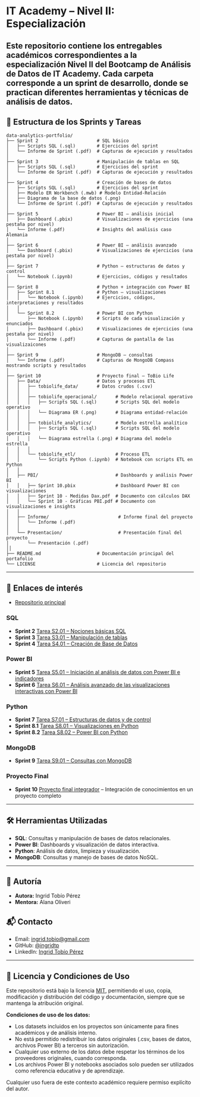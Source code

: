 # IT Academy – Nivel II: Especialización

Este repositorio contiene los entregables académicos correspondientes a la especialización Nivel II del Bootcamp de Análisis de Datos de IT Academy. Cada carpeta corresponde a un sprint de desarrollo, donde se practican diferentes herramientas y técnicas de análisis de datos.
---

## 📂 Estructura de los Sprints y Tareas

```
data-analytics-portfolio/
├── Sprint 2                      # SQL básico
│   ├── Scripts SQL (.sql)        # Ejercicios del sprint
│   └── Informe de Sprint (.pdf)  # Capturas de ejecución y resultados
│
├── Sprint 3                      # Manipulación de tablas en SQL
│   ├── Scripts SQL (.sql)        # Ejercicios del sprint
│   └── Informe de Sprint (.pdf)  # Capturas de ejecución y resultados
│
├── Sprint 4                      # Creación de bases de datos
│   ├── Scripts SQL (.sql)        # Ejercicios del sprint
│   ├── Modelo ER Workbench (.mwb) # Modelo Entidad-Relación
│   ├── Diagrama de la base de datos (.png)
│   └── Informe de Sprint (.pdf)  # Capturas de ejecución y resultados
│
├── Sprint 5                      # Power BI – análisis inicial
│   ├── Dashboard (.pbix)         # Visualizaciones de ejercicios (una pestaña por nivel)
│   └── Informe (.pdf)            # Insights del análisis caso Alemania
│
├── Sprint 6                      # Power BI – análisis avanzado
│   └── Dashboard (.pbix)         # Visualizaciones de ejercicios (una pestaña por nivel)
│
├── Sprint 7                      # Python – estructuras de datos y control
│   └── Notebook (.ipynb)         # Ejercicios, códigos y resultados
│
├── Sprint 8                      # Python + integración con Power BI
│   ├── Sprint 8.1                # Python – visualizaciones
│   │   └── Notebook (.ipynb)     # Ejercicios, códigos, interpretaciones y resultados
│   │
│   └── Sprint 8.2                # Power BI con Python
│       ├── Notebook (.ipynb)     # Scripts de cada visualización y enunciados
│       ├── Dashboard (.pbix)     # Visualizaciones de ejercicios (una pestaña por nivel)
│       └── Informe (.pdf)        # Capturas de pantalla de las visualizaicones
│
├── Sprint 9                      # MongoDB – consultas
│   └── Informe (.pdf)            # Capturas de MongoDB Compass mostrando scripts y resultados
│
├── Sprint 10                     # Proyecto final – ToBio Life
│   ├── Data/                     # Datos y procesos ETL
│   │   ├── tobiolife_data/       # Datos crudos (.csv)
│   │   │
│   │   ├── tobiolife_operacional/       # Modelo relacional operativo
│   │   │   ├── Scripts SQL (.sql)       # Scripts SQL del modelo operativo
│   │   │   └── Diagrama ER (.png)       # Diagrama entidad-relación
│   │   │
│   │   ├── tobiolife_analytics/         # Modelo estrella analítico
│   │   │   ├── Scripts SQL (.sql)       # Scripts SQL del modelo operativo
│   │   │   └── Diagrama estrella (.png) # Diagrama del modelo estrella
│   │   │
│   │   └── tobiolife_etl/               # Proceso ETL
│   │       └── Scripts Python (.ipynb)  # Notebook con scripts ETL en Python
│   │
│   ├── PBI/                             # Dashboards y análisis Power BI
│   │   ├── Sprint 10.pbix               # Dashboard Power BI con visualizaciones
│   │   ├── Sprint 10 - Medidas Dax.pdf  # Documento con cálculos DAX
│   │   └── Sprint 10 - Gráficas PBI.pdf # Documento con visualizaciones e insights
│   │
│   ├── Informe/                          # Informe final del proyecto
│   │   └── Informe (.pdf)
│   │
│   └── Presentacion/                     # Presentación final del proyecto
│       └── Presentación (.pdf)
││
├── README.md                     # Documentación principal del portafolio
└── LICENSE                       # Licencia del repositorio

```
---

## 📌 Enlaces de interés

- [Repositorio principal](https://github.com/ingridtp/itacademy)

### SQL

- **Sprint 2** [Tarea S2.01 – Nociones básicas SQL](https://github.com/ingridtp/itacademy/tree/main/Sprint%202)
- **Sprint 3** [Tarea S3.01 – Manipulación de tablas](https://github.com/ingridtp/itacademy/tree/main/Sprint%203)
- **Sprint 4** [Tarea S4.01 – Creación de Base de Datos](https://github.com/ingridtp/itacademy/tree/main/Sprint%204)

### Power BI

- **Sprint 5** [Tarea S5.01 – Iniciación al análisis de datos con Power BI e indicadores](https://github.com/ingridtp/itacademy/tree/main/Sprint%205)
- **Sprint 6** [Tarea S6.01 – Análisis avanzado de las visualizaciones interactivas con Power BI](https://github.com/ingridtp/itacademy/tree/main/Sprint%206)

### Python

- **Sprint 7** [Tarea S7.01 – Estructuras de datos y de control](https://github.com/ingridtp/itacademy/tree/main/Sprint%207)
- **Sprint 8.1** [Tarea S8.01 – Visualizaciones en Python](https://github.com/ingridtp/itacademy/tree/main/Sprint%208/Sprint%208.1)
- **Sprint 8.2** [Tarea S8.02 – Power BI con Python](https://github.com/ingridtp/itacademy/tree/main/Sprint%208/Sprint%208.2)

### MongoDB

- **Sprint 9** [Tarea S9.01 – Consultas con MongoDB](https://github.com/ingridtp/itacademy/tree/main/Sprint%209)

### Proyecto Final

- **Sprint 10** [Proyecto final integrador](https://github.com/ingridtp/itacademy/tree/main/Sprint%2010) – Integración de conocimientos en un proyecto completo

---

## 🛠 Herramientas Utilizadas

- **SQL**: Consultas y manipulación de bases de datos relacionales.
- **Power BI**: Dashboards y visualización de datos interactiva.
- **Python**: Análisis de datos, limpieza y visualización.
- **MongoDB**: Consultas y manejo de bases de datos NoSQL.

---

## 👥 Autoría

- **Autora:** Ingrid Tobío Pérez  
- **Mentora:** Alana Oliveri

## 📬 Contacto

- Email: ingrid.tobio@gmail.com  
- GitHub: [@ingridtp](https://github.com/ingridtp)  
- LinkedIn: [Ingrid Tobío Pérez](https://www.linkedin.com/in/ingrid-tobio/)

---

## 📄 Licencia y Condiciones de Uso

Este repositorio está bajo la licencia [MIT](https://opensource.org/licenses/MIT), permitiendo el uso, copia, modificación y distribución del código y documentación, siempre que se mantenga la atribución original.

**Condiciones de uso de los datos:**
- Los datasets incluidos en los proyectos son únicamente para fines académicos y de análisis interno.
- No está permitido redistribuir los datos originales (.csv, bases de datos, archivos Power BI) a terceros sin autorización.
- Cualquier uso externo de los datos debe respetar los términos de los proveedores originales, cuando corresponda.
- Los archivos Power BI y notebooks asociados solo pueden ser utilizados como referencia educativa y de aprendizaje.

Cualquier uso fuera de este contexto académico requiere permiso explícito del autor.
